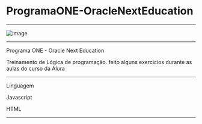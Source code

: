 # ProgramaONE-OracleNextEducation
****************************************************************************

![image](https://user-images.githubusercontent.com/72118415/163697998-c14e8302-3089-4ae2-b9b8-d8408a16f0ae.png)





***************************************************************************
 Programa ONE - Oracle Next Education
 
 Treinamento de Lógica de programação. feito alguns exercicios durante as 
 aulas do curso da Alura 

************************************************************************
Linguagem

Javascript

HTML
***********************************************************************
